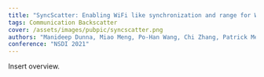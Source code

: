 ```yaml
---
title: "SyncScatter: Enabling WiFi like synchronization and range for WiFi backscatter Communication"
tags: Communication Backscatter
cover: /assets/images/pubpic/syncscatter.png
authors: "Manideep Dunna, Miao Meng, Po-Han Wang, Chi Zhang, Patrick Mercier, Dinesh Bharadia"
conference: "NSDI 2021"
---
```


Insert overview.